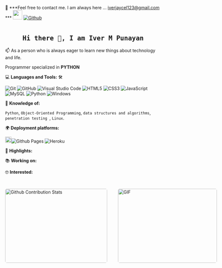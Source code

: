 

<!--
## Complete list of github markdown emoji markup
https://gist.github.com/rxaviers/7360908

<!--## technologies Icons 
https://simpleicons.org/
-->

📝 ***Feel free to contact me. I am always here ... iverjaycel123@gmail.com
*** <img src="https://media.giphy.com/media/WUlplcMpOCEmTGBtBW/giphy.gif" width="30">  [![Github](https://img.shields.io/github/followers/iverjaycel?label=Follow%20Me&style=social)](https://github.com/iverjaycel)
<br>
<br>

<h2 align='center'><samp><strong>Hi there 👋, I am Iver M Punayan </strong></samp></h2>


<p align='left'> 📫 As a person who is always eager to learn new things about technology and life. </p>

Programmer specialized in **PYTHON** 


💻 **Languages and Tools:** 🛠️<br>

![Git](https://img.shields.io/badge/-Git-000000?style=flat&logo=git&logoColor=F05032&labelColor=ffffff)
![GitHub](https://img.shields.io/badge/-GitHub-000000?style=flat&logo=github&logoColor=000000&labelColor=ffffff)
![Visual Studio Code](https://img.shields.io/badge/-VSCode-000000?style=flat&logo=visual-studio-code&labelColor=007ACC)
![HTML5](https://img.shields.io/badge/-HTML5-000000?style=flat&logo=html5&logoColor=ffffff&labelColor=E34F26)
![CSS3](https://img.shields.io/badge/-CSS3-000000?style=flat&logo=css3&logoColor=ffffff&labelColor=1572B6) 
![JavaScript](https://img.shields.io/badge/-JavaScript-000000?style=flat&logo=javascript)
![MySQL](https://img.shields.io/badge/-MySQL-000000?style=flat&logo=mysql&labelColor=ffffff)
![Python](https://img.shields.io/badge/-Python-000000?style=flat&logo=python&labelColor=ffffff)
![Windows](https://img.shields.io/badge/-Windows-000000?style=flat&logo=windows&logoColor=ffffff&labelColor=0078D6)



🧐 **Knowledge of:**<br>

 `Python`,  `Object-Oriented Programming`, `data structures and algorithms`, `penetration testing `, `Linux`.


🌍 **Deployment platforms:**<br>

<img alt="Github Pages" width="20px" height="20px" src="https://techcrunch.com/wp-content/uploads/2010/07/github-logo.png" />![Github Pages](https://img.shields.io/badge/-Github%20Pages-000000?style=flat&logo=github-pages) ![Heroku](https://img.shields.io/badge/-Heroku-000000?style=flat&logo=heroku&labelColor=430098) 


🚩 **Highlights:** <br>


📚 **Working on:** <br>



🤓 **Interested:** <br>


<!-- ✅  **GitHub Extra Pins**-->
</br>
<p style="display: flex; justify-contect: space-between;">
<img style="border-radius: 5px; margin-bottom: 5px" alt="Github Contribution Stats" width="330px" height="240px" src="https://github-contribution-stats.vercel.app/api/?username=iverjaycel" />
<img style="border-radius: 5px; margin: 0 0 5px 35px;" alt="GIF" width="320px" height="240px" src="https://miro.medium.com/max/875/1*Urc28sbnORGOW5oyohQ06g.gif" />
</p>
